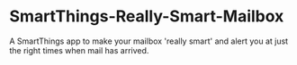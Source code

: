 SmartThings-Really-Smart-Mailbox
================================

A SmartThings app to make your mailbox 'really smart' and alert you at just the right times when mail has arrived. 
